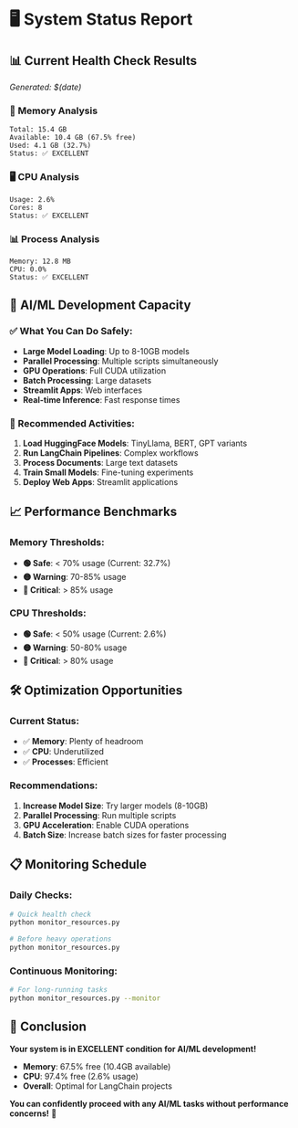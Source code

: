 # 🖥️ System Status Report

## 📊 **Current Health Check Results**
*Generated: $(date)*

### **💾 Memory Analysis**
```
Total: 15.4 GB
Available: 10.4 GB (67.5% free)
Used: 4.1 GB (32.7%)
Status: ✅ EXCELLENT
```

### **🖥️ CPU Analysis**
```
Usage: 2.6%
Cores: 8
Status: ✅ EXCELLENT
```

### **📊 Process Analysis**
```
Memory: 12.8 MB
CPU: 0.0%
Status: ✅ EXCELLENT
```

## 🎯 **AI/ML Development Capacity**

### **✅ What You Can Do Safely:**
- **Large Model Loading**: Up to 8-10GB models
- **Parallel Processing**: Multiple scripts simultaneously
- **GPU Operations**: Full CUDA utilization
- **Batch Processing**: Large datasets
- **Streamlit Apps**: Web interfaces
- **Real-time Inference**: Fast response times

### **🚀 Recommended Activities:**
1. **Load HuggingFace Models**: TinyLlama, BERT, GPT variants
2. **Run LangChain Pipelines**: Complex workflows
3. **Process Documents**: Large text datasets
4. **Train Small Models**: Fine-tuning experiments
5. **Deploy Web Apps**: Streamlit applications

## 📈 **Performance Benchmarks**

### **Memory Thresholds:**
- **🟢 Safe**: < 70% usage (Current: 32.7%)
- **🟡 Warning**: 70-85% usage
- **🔴 Critical**: > 85% usage

### **CPU Thresholds:**
- **🟢 Safe**: < 50% usage (Current: 2.6%)
- **🟡 Warning**: 50-80% usage
- **🔴 Critical**: > 80% usage

## 🛠️ **Optimization Opportunities**

### **Current Status:**
- ✅ **Memory**: Plenty of headroom
- ✅ **CPU**: Underutilized
- ✅ **Processes**: Efficient

### **Recommendations:**
1. **Increase Model Size**: Try larger models (8-10GB)
2. **Parallel Processing**: Run multiple scripts
3. **GPU Acceleration**: Enable CUDA operations
4. **Batch Size**: Increase batch sizes for faster processing

## 📋 **Monitoring Schedule**

### **Daily Checks:**
```bash
# Quick health check
python monitor_resources.py

# Before heavy operations
python monitor_resources.py
```

### **Continuous Monitoring:**
```bash
# For long-running tasks
python monitor_resources.py --monitor
```

## 🎉 **Conclusion**

**Your system is in EXCELLENT condition for AI/ML development!**

- **Memory**: 67.5% free (10.4GB available)
- **CPU**: 97.4% free (2.6% usage)
- **Overall**: Optimal for LangChain projects

**You can confidently proceed with any AI/ML tasks without performance concerns!** 🚀 